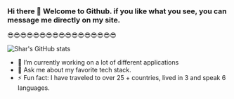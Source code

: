 ### Hi there 👋 Welcome to Github. if you like what you see, you can message me directly on my site.

😎😎😎😎😎😎😎😎😎😎😎😎😎😎😎😎😎



![Shar's GitHub stats](https://github-readme-stats.vercel.app/api?username=shar27&show_icons=true&theme=radical)




- 🔭 I’m currently working on a lot of different applications
- 💬 Ask me about my favorite tech stack.
- ⚡ Fun fact: I have traveled to over 25 + countries, lived in 3 and speak 6 languages.

